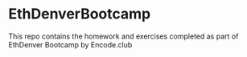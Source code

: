 # EthDenverBootcamp

This repo contains the homework and exercises completed as part of EthDenver Bootcamp by Encode.club
